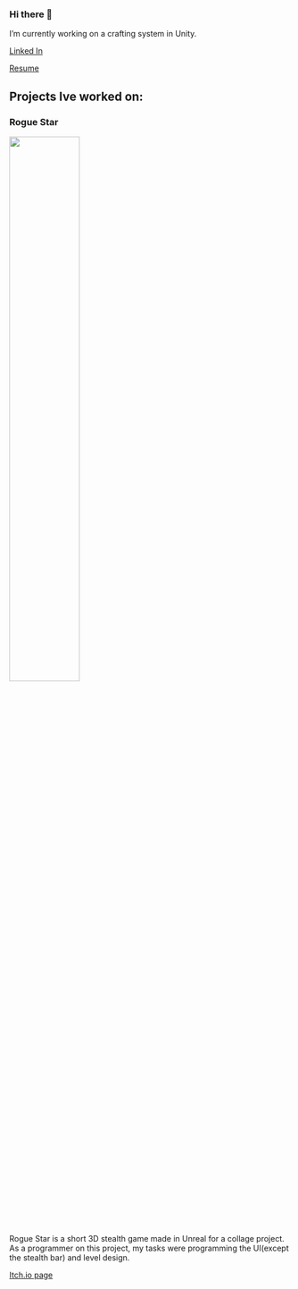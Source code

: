 ### Hi there 👋

I’m currently working on a crafting system in Unity.

[Linked In](https://www.linkedin.com/in/bryce-deshotel-2782041bb/)

[Resume](https://resume.creddle.io/)

## Projects Ive worked on:

### Rogue Star

<img src="https://user-images.githubusercontent.com/68763524/172903780-f3515502-a32a-45a7-be26-f9797cd7aa14.png"  width=50% height=50%>

Rogue Star is a short 3D stealth game made in Unreal for a collage project. As a programmer on this project, my tasks were programming the UI(except the stealth bar) and level design.

[Itch.io page](https://liquid-moon-productions.itch.io/rogue-star)
